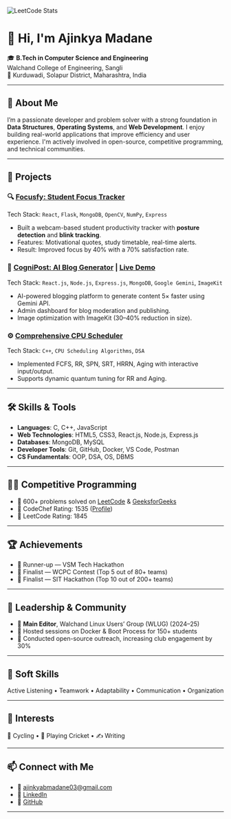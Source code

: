 ![LeetCode Stats](https://leetcard.jacoblin.cool/ajinkyab_03?theme=dark&font=Baloo%20Chettan%202&ext=heatmap)

# 👋 Hi, I'm Ajinkya Madane

🎓 **B.Tech in Computer Science and Engineering**  
Walchand College of Engineering, Sangli  
📍 Kurduwadi, Solapur District, Maharashtra, India

---

## 🚀 About Me

I’m a passionate developer and problem solver with a strong foundation in **Data Structures**, **Operating Systems**, and **Web Development**. I enjoy building real-world applications that improve efficiency and user experience. I'm actively involved in open-source, competitive programming, and technical communities.

---

## 💼 Projects

### 🔍 [Focusfy: Student Focus Tracker](https://github.com/ajinkyab03/FocusFy_MP_Updated)
Tech Stack: `React`, `Flask`, `MongoDB`, `OpenCV`, `NumPy`, `Express`  
- Built a webcam-based student productivity tracker with **posture detection** and **blink tracking**.
- Features: Motivational quotes, study timetable, real-time alerts.
- Result: Improved focus by 40% with a 70% satisfaction rate.

### 📝 [CogniPost: AI Blog Generator](https://github.com/ajinkyab03/CogniPost) | [Live Demo](https://cogni-post.vercel.app/)
Tech Stack: `React.js`, `Node.js`, `Express.js`, `MongoDB`, `Google Gemini`, `ImageKit`  
- AI-powered blogging platform to generate content 5× faster using Gemini API.
- Admin dashboard for blog moderation and publishing.
- Image optimization with ImageKit (30–40% reduction in size).

### ⚙️ [Comprehensive CPU Scheduler](https://github.com/ajinkyab03/Comprehensive-CPU-Scheduler-Implementation)
Tech Stack: `C++`, `CPU Scheduling Algorithms`, `DSA`  
- Implemented FCFS, RR, SPN, SRT, HRRN, Aging with interactive input/output.
- Supports dynamic quantum tuning for RR and Aging.

---

## 🛠️ Skills & Tools

- **Languages**: C, C++, JavaScript  
- **Web Technologies**: HTML5, CSS3, React.js, Node.js, Express.js  
- **Databases**: MongoDB, MySQL  
- **Developer Tools**: Git, GitHub, Docker, VS Code, Postman  
- **CS Fundamentals**: OOP, DSA, OS, DBMS  

---

## 👨‍💻 Competitive Programming

- 🔹 600+ problems solved on [LeetCode](https://leetcode.com/u/ajinkyab_03/) & [GeeksforGeeks](https://www.geeksforgeeks.org/user/ajinkyabmlpna/)
- 🔹 CodeChef Rating: 1535 ([Profile](https://www.codechef.com/users/ajinkyab_03))  
- 🔹 LeetCode Rating: 1845  

---

## 🏆 Achievements

- 🥈 Runner-up — VSM Tech Hackathon  
- 🏅 Finalist — WCPC Contest (Top 5 out of 80+ teams)  
- 🏅 Finalist — SIT Hackathon (Top 10 out of 200+ teams)  

---

## 📢 Leadership & Community

- 📝 **Main Editor**, Walchand Linux Users’ Group (WLUG) (2024–25)  
- 🐧 Hosted sessions on Docker & Boot Process for 150+ students  
- 🌱 Conducted open-source outreach, increasing club engagement by 30%  

---

## 💬 Soft Skills

Active Listening • Teamwork • Adaptability • Communication • Organization  

---

## 🎯 Interests

🚴 Cycling • 🏏 Playing Cricket • ✍️ Writing  

---

## 📫 Connect with Me

- 📧 [ajinkyabmadane03@gmail.com](mailto:ajinkyabmadane03@gmail.com)  
- 🔗 [LinkedIn](https://www.linkedin.com/in/ajinkya-madane-6ab529254/)  
- 🐙 [GitHub](https://github.com/ajinkyab03)  

---
